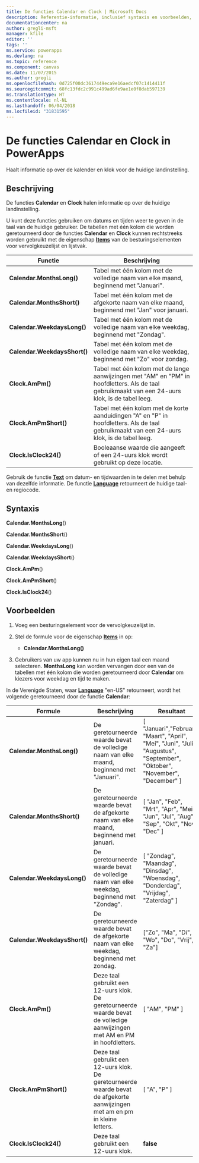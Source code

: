 ```yaml
---
title: De functies Calendar en Clock | Microsoft Docs
description: Referentie-informatie, inclusief syntaxis en voorbeelden, voor de functies Calendar en Clock in PowerApps
documentationcenter: na
author: gregli-msft
manager: kfile
editor: ''
tags: ''
ms.service: powerapps
ms.devlang: na
ms.topic: reference
ms.component: canvas
ms.date: 11/07/2015
ms.author: gregli
ms.openlocfilehash: 0d725f00dc3617449eca9e16aedcf07c1414411f
ms.sourcegitcommit: 68fc13fdc2c991c499ad6fe9ae1e0f8dab597139
ms.translationtype: HT
ms.contentlocale: nl-NL
ms.lasthandoff: 06/04/2018
ms.locfileid: "31831595"
---
```

# <a name="calendar-and-clock-functions-in-powerapps"></a>De functies Calendar en Clock in PowerApps
Haalt informatie op over de kalender en klok voor de huidige landinstelling.

## <a name="description"></a>Beschrijving
De functies **Calendar** en **Clock** halen informatie op over de huidige landinstelling.

U kunt deze functies gebruiken om datums en tijden weer te geven in de taal van de huidige gebruiker.  De tabellen met één kolom die worden geretourneerd door de functies **Calendar** en **Clock** kunnen rechtstreeks worden gebruikt met de eigenschap **[Items](../controls/properties-core.md)** van de besturingselementen voor vervolgkeuzelijst en lijstvak.

| Functie | Beschrijving |
| --- | --- |
| **Calendar.MonthsLong()** |Tabel met één kolom met de volledige naam van elke maand, beginnend met "Januari". |
| **Calendar.MonthsShort()** |Tabel met één kolom met de afgekorte naam van elke maand, beginnend met "Jan" voor januari. |
| **Calendar.WeekdaysLong()** |Tabel met één kolom met de volledige naam van elke weekdag, beginnend met "Zondag". |
| **Calendar.WeekdaysShort()** |Tabel met één kolom met de volledige naam van elke weekdag, beginnend met "Zo" voor zondag. |
| **Clock.AmPm()** |Tabel met één kolom met de lange aanwijzingen met "AM" en "PM" in hoofdletters.  Als de taal gebruikmaakt van een 24-uurs klok, is de tabel leeg. |
| **Clock.AmPmShort()** |Tabel met één kolom met de korte aanduidingen "A" en "P" in hoofdletters.  Als de taal gebruikmaakt van een 24-uurs klok, is de tabel leeg. |
| **Clock.IsClock24()** |Booleaanse waarde die aangeeft of een 24-uurs klok wordt gebruikt op deze locatie. |

Gebruik de functie **[Text](function-text.md)** om datum- en tijdwaarden in te delen met behulp van dezelfde informatie.  De functie **[Language](function-language.md)** retourneert de huidige taal- en regiocode.

## <a name="syntax"></a>Syntaxis
**Calendar.MonthsLong**()

**Calendar.MonthsShort**()

**Calendar.WeekdaysLong**()

**Calendar.WeekdaysShort**()

**Clock.AmPm**()

**Clock.AmPmShort**()

**Clock.IsClock24**()

## <a name="examples"></a>Voorbeelden
1. Voeg een besturingselement voor de vervolgkeuzelijst in.
2. Stel de formule voor de eigenschap **[Items](../controls/properties-core.md)** in op:
   
   * **Calendar.MonthsLong()**
3. Gebruikers van uw app kunnen nu in hun eigen taal een maand selecteren.  **MonthsLong** kan worden vervangen door een van de tabellen met één kolom die worden geretourneerd door **Calendar** om kiezers voor weekdag en tijd te maken.

In de Verenigde Staten, waar **[Language](function-language.md)** "en-US" retourneert, wordt het volgende geretourneerd door de functie **Calendar**:

| Formule | Beschrijving | Resultaat |
| --- | --- | --- |
| **Calendar.MonthsLong()** |De geretourneerde waarde bevat de volledige naam van elke maand, beginnend met "Januari". |[ "Januari","Februari", "Maart", "April", "Mei", "Juni", "Juli", "Augustus", "September", "Oktober", "November", "December" ] |
| **Calendar.MonthsShort()** |De geretourneerde waarde bevat de afgekorte naam van elke maand, beginnend met januari. |[ "Jan", "Feb", "Mrt", "Apr", "Mei", "Jun", "Jul", "Aug", "Sep", "Okt", "Nov", "Dec" ] |
| **Calendar.WeekdaysLong()** |De geretourneerde waarde bevat de volledige naam van elke weekdag, beginnend met "Zondag". |[ "Zondag", "Maandag", "Dinsdag", "Woensdag", "Donderdag", "Vrijdag", "Zaterdag" ] |
| **Calendar.WeekdaysShort()** |De geretourneerde waarde bevat de afgekorte naam van elke weekdag, beginnend met zondag. |["Zo", "Ma", "Di", "Wo", "Do", "Vrij", "Za"] |
| **Clock.AmPm()** |Deze taal gebruikt een 12-uurs klok.  De geretourneerde waarde bevat de volledige aanwijzingen met AM en PM in hoofdletters. |[ "AM", "PM" ] |
| **Clock.AmPmShort()** |Deze taal gebruikt een 12-uurs klok.  De geretourneerde waarde bevat de afgekorte aanwijzingen met am en pm in kleine letters. |[ "A", "P" ] |
| **Clock.IsClock24()** |Deze taal gebruikt een 12-uurs klok. |**false** |

